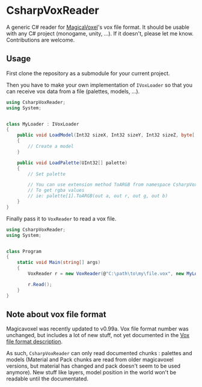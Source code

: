 # CsharpVoxReader
A generic C# reader for [MagicaVoxel](https://ephtracy.github.io/)'s vox file format. It should be usable with any C# project (monogame, unity, ...). If it doesn't, please let me know. Contributions are welcome.

## Usage
First clone the repository as a submodule for your current project.

Then you have to make your own implementation of `IVoxLoader` so that you can receive vox data from a file (palettes, models, ...).

```csharp
using CsharpVoxReader;
using System;


class MyLoader : IVoxLoader
{
    public void LoadModel(Int32 sizeX, Int32 sizeY, Int32 sizeZ, byte[,,] data)
    {
        // Create a model
    }

    public void LoadPalette(UInt32[] palette)
    {
        // Set palette

        // You can use extension method ToARGB from namespace CsharpVoxReader
        // To get rgba values
        // ie: palette[1].ToARGB(out a, out r, out g, out b)
    }
}
```

Finally pass it to `VoxReader` to read a vox file.

```csharp
using CsharpVoxReader;
using System;


class Program
{
    static void Main(string[] args)
    {
        VoxReader r = new VoxReader(@"C:\path\to\my\file.vox", new MyLoader());

        r.Read();
    }
}
```

## Note about vox file format
Magicavoxel was recently updated to v0.99a. Vox file format number was unchanged, but includes a lot of new stuff, not yet documented in the [Vox file format description](https://github.com/ephtracy/voxel-model).

As such, `CsharpVoxReader` can only read documented chunks : palettes and models (Material and Pack chunks are read from older magicavoxel versions, but material has changed and pack doesn't seem to be used anymore). New stuff like layers, model position in the world won't be readable until the documentated.

